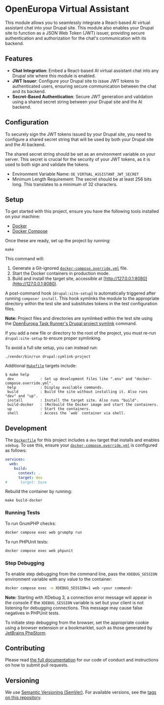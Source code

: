# OpenEuropa Virtual Assistant

This module allows you to seamlessly integrate a React-based AI virtual assistant chat into your Drupal site.
This module also enables your Drupal site to function as a JSON Web Token (JWT) issuer, providing secure authentication
and authorization for the chat's communication with its backend.

## Features

- **Chat Integration**: Embed a React-based AI virtual assistant chat into any Drupal site where this module is enabled.
- **JWT Issuer**: Configure your Drupal site to issue JWT tokens to authenticated users, ensuring secure communication between the chat and its backend.
- **Secret-Based Authentication**: Secure JWT generation and validation using a shared secret string between your Drupal site and the AI backend.

## Configuration

To securely sign the JWT tokens issued by your Drupal site, you need to configure a shared secret string that will be used
by both your Drupal site and the AI backend.

The shared secret string should be set as an environment variable on your server. This secret is crucial for the security of your JWT tokens,
as it is used to both sign and validate the tokens.

- Environment Variable Name: `OE_VIRTUAL_ASSISTANT_JWT_SECRET`
- Minimum Length Requirement: The secret should be at least 256 bits long. This translates to a minimum of 32 characters.

## Setup

To get started with this project, ensure you have the following tools installed on your machine:

- [Docker](https://www.docker.com/get-docker)
- [Docker Compose](https://docs.docker.com/compose/)

Once these are ready, set up the project by running:

```shell
make
```

This command will:

1. Generate a Git-ignored [`docker-compose.override.yml`](docker-compose.override.yml) file.
2. Start the Docker containers in production mode.
3. Build and install the target site, accessible at [http://127.0.0.1:8080](http://127.0.0.1:8080).

A post-command hook (`drupal:site-setup`) is automatically triggered after running `composer install`. This hook symlinks
the module to the appropriate directory within the test site and substitutes tokens in the test configuration files.

**Note:** Project files and directories are symlinked within the test site using the
[OpenEuropa Task Runner's Drupal project symlink](https://github.com/openeuropa/task-runner-drupal-project-symlink) command.

If you add a new file or directory to the root of the project, you must re-run `drupal:site-setup` to ensure proper symlinking.

To avoid a full site setup, you can instead run:

```shell
./vendor/bin/run drupal:symlink-project
```

Additional [`Makefile`](Makefile) targets include:

```shell
$ make help
 dev            : Set up development files like ".env" and "docker-compose.override.yml".
 help           : Display available commands.
 build          : Build the site without installing it. Also runs "dev" and "up".
 install        : Install the target site. Also runs "build".
 build-docker   : (Re)build the Docker image and start the containers.
 up             : Start the containers.
 shell          : Access the `web` container via shell.
```

## Development

The [`Dockerfile`](Dockerfile) for this project includes a `dev` target that installs and enables `xdebug`. To use this,
ensure your [`docker-compose.override.yml`](docker-compose.override.yml) is configured as follows:

```yaml
services:
  web:
    build:
      context: .
      target: dev
#      target: base
```

Rebuild the container by running:

```shell
make build-docker
```

### Running Tests

To run GrumPHP checks:

```bash
docker compose exec web grumphp run
```

To run PHPUnit tests:

```bash
docker compose exec web phpunit
```

### Step Debugging

To enable step debugging from the command line, pass the `XDEBUG_SESSION` environment variable with any value to the container:

```bash
docker compose exec -e XDEBUG_SESSION=1 web <your command>
```

**Note:** Starting with XDebug 3, a connection error message will appear in the console if the `XDEBUG_SESSION` variable
is set but your client is not listening for debugging connections. This message may cause false negatives in PHPUnit tests.

To initiate step debugging from the browser, set the appropriate cookie using a browser extension or a bookmarklet, such
as those generated by [JetBrains PhpStorm](https://www.jetbrains.com/phpstorm/marklets/).

## Contributing

Please read [the full documentation](https://github.com/openeuropa/openeuropa) for our code of conduct and instructions on how to submit pull requests.

## Versioning

We use [Semantic Versioning (SemVer)](http://semver.org/). For available versions, see the [tags on this repository](https://github.com/openeuropa/oe_translation/tags).
